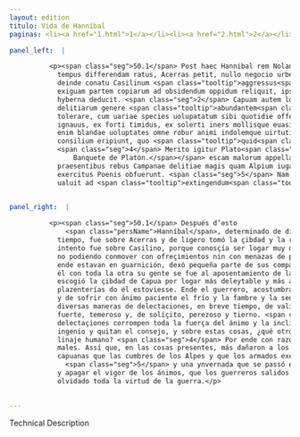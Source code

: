 ```yaml
---
layout: edition
titulo: Vida de Hanníbal
paginas: <li><a href="1.html">1</a></li><li><a href="2.html">2</a></li><li><a href="3.html">3</a></li><li><a href="4.html">4</a></li><li><a href="5.html">5</a></li><li><a href="6.html">6</a></li><li><a href="7.html">7</a></li><li><a href="8.html">8</a></li><li><a href="9.html">9</a></li><li><a href="10.html">10</a></li><li><a href="11.html">11</a></li><li><a href="12.html">12</a></li><li><a href="13.html">13</a></li><li><a href="14.html">14</a></li><li><a href="15.html">15</a></li><li><a href="16.html">16</a></li><li><a href="17.html">17</a></li><li><a href="18.html">18</a></li><li><a href="19.html">19</a></li><li><a href="20.html">20</a></li><li><a href="21.html">21</a></li><li><a href="22.html">22</a></li><li><a href="23.html">23</a></li><li><a href="24.html">24</a></li><li><a href="25.html">25</a></li><li><a href="26.html">26</a></li><li><a href="27.html">27</a></li><li><a href="28.html">28</a></li><li><a href="29.html">29</a></li><li><a href="30.html">30</a></li><li><a href="31.html">31</a></li><li><a href="32.html">32</a></li><li><a href="33.html">33</a></li><li><a href="34.html">34</a></li><li><a href="35.html">35</a></li><li><a href="36.html">36</a></li><li><a href="37.html">37</a></li><li><a href="38.html">38</a></li><li><a href="39.html">39</a></li><li><a href="40.html">40</a></li><li><a href="41.html">41</a></li><li><a href="42.html">42</a></li><li><a href="43.html">43</a></li><li><a href="44.html">44</a></li><li><a href="45.html">45</a></li><li><a href="46.html">46</a></li><li><a href="47.html">47</a></li><li><a href="48.html">48</a></li><li><a href="49.html">49</a></li><li><a href="50.html">50</a></li><li><a href="51.html">51</a></li><li><a href="52.html">52</a></li><li><a href="53.html">53</a></li><li><a href="54.html">54</a></li><li><a href="55.html">55</a></li><li><a href="56.html">56</a></li><li><a href="57.html">57</a></li><li><a href="58.html">58</a></li><li><a href="59.html">59</a></li><li><a href="60.html">60</a></li><li><a href="61.html">61</a></li><li><a href="62.html">62</a></li><li><a href="63.html">63</a></li><li><a href="64.html">64</a></li><li><a href="65.html">65</a></li><li><a href="66.html">66</a></li><li><a href="67.html">67</a></li><li><a href="68.html">68</a></li><li><a href="69.html">69</a></li><li><a href="70.html">70</a></li><li><a href="71.html">71</a></li><li><a href="72.html">72</a></li><li><a href="73.html">73</a></li><li><a href="74.html">74</a></li><li><a href="75.html">75</a></li><li><a href="76.html">76</a></li><li><a href="77.html">77</a></li><li><a href="78.html">78</a></li><li><a href="79.html">79</a></li><li><a href="80.html">80</a></li><li><a href="81.html">81</a></li><li><a href="82.html">82</a></li><li><a href="83.html">83</a></li><li><a href="84.html">84</a></li><li><a href="85.html">85</a></li><li><a href="86.html">86</a></li><li><a href="87.html">87</a></li><li><a href="88.html">88</a></li><li><a href="89.html">89</a></li><li><a href="90.html">90</a></li><li><a href="91.html">91</a></li><li><a href="92.html">92</a></li><li><a href="93.html">93</a></li><li><a href="94.html">94</a></li><li><a href="95.html">95</a></li><li><a href="96.html">96</a></li>

panel_left:  |

          <p><span class="seg">50.1</span> Post haec Hannibal rem Nolanam in aliud
            tempus differendam ratus, Acerras petit, nullo negocio urbem capit diripitque. Maiore 10
            deinde conatu Casilinum <span class="tooltip">aggressus<span class="tooltiptext"><span class="om"><i>om. </i></span> #U </span></span> locum ad nocendum Capue per opportunum, cum oppidanos Prenestinosque qui ibi <span class="tooltip">praesidio<span class="tooltiptext">prȩsideo #U </span></span> erant neque pollicitationibus neque denuntiatione periculi permouere posset,
            exiguam partem copiarum ad obsidendum oppidum reliquit, ipse reliquum exercitum in
            hyberna deducit. <span class="seg">2</span> Capuam autem locum statiuis deligit urbem amoenam et omni
            delitiarum genere <span class="tooltip">abundantem<span class="tooltiptext">habundantem #F #S </span></span>. Ibi miles assuetus sub diuo uitam agere, frigus famem sitim patienti animo
            tolerare, cum uariae species uolupatatum sibi quotidie offerrentur, breui ex strenuo
            ignauus, ex forti timidus, ex solerti iners mollisque euasit. <span class="seg">3</span> Corrumpunt
            enim blandae uoluptates omne robur animi indolemque uirtutis, ingenium labefactant,
            consilium eripiunt, quo <span class="tooltip">quid<span class="tooltiptext">quidem #U </span></span> perniciosius humano generi afferri potest?<span class="nota"><sup>32</sup><span class="texto_nota">Livio XXIII, 18.</span></span>
            <span class="seg">4</span> Merito igitur Plato<span class="nota"><sup>33</sup><span class="texto_nota">La cita quizás provenga del
                Banquete de Platón.</span></span> escam malorum appellat uoluptatem. Et in
            praesentibus rebus Campanae delitiae magis quam Alpium iuga quam armati Romanorum
            exercitus Poenis obfuerunt. <span class="seg">5</span> Nam una hyems segniter molliterque acta tantum
            ualuit ad <span class="tooltip">extingendum<span class="tooltiptext">extrahendum #M extinguendum #F #R #W </span></span> uigorem animorum, ut milites principio <span class="tooltip">ueris<span class="tooltiptext">uerum #U </span></span> in campum progressi omnis uirtutis bellicae obliti uiderentur.</p>
        

panel_right:  |

          <p><span class="seg">50.1</span> Después d’esto
              <span class="persName">Hanníbal</span>, determinado de diffirir el negocio de Nola para en otro
            tiempo, fue sobre Acerras y de ligero tomó la çibdad y la robó. Desde allí con mayor
            intento fue sobre Casilino, porque conosçía ser logar muy oportuno para dañar a Capua y,
            no podiendo conmover con ofreçimientos nin con menazas de peligro a los prenestinos que
            ende estavan en guarnición, dexó pequeña parte de sus compañas en el çerco del logar y
            él con toda la otra su gente se fue al aposentamiento de la ynvernada. <span class="seg">2</span> Y
            escogió la çibdad de Capua por logar más deleytable y más abondante de todo linaje de
            plazenterías do él estoviesse. Ende el guerrero, acostumbrado a bevir en lo descobierto
            y de sofrir con ánimo paciente el frío y la fambre y la sed, ofreçiéndosele de continuo
            diversas maneras de delectaciones, en breve tiempo, de valiente, se fizo covarde y, de
            fuerte, temeroso y, de solíçito, perezoso y tierno. <span class="seg">3</span> Ca las blandas
            delectaçiones corrompen toda la fuerça del ánimo y la inclinación virtuosa, y abaten el
            ingenio y quitan el consejo, y sobre estas cosas, ¿qué otro daño puede mayor acaesçer al
            linaje humano? <span class="seg">4</span> Por ende con razón llama Platón al deleyte çevo de los
            males. Assí que, en las cosas presentes, más dañaron a los carthagines las delectaciones
            capuanas que las cumbres de los Alpes y que los armados exércitos de los romanos;
              <span class="seg">5</span> y una ynvernada que se passó en floxedad y en terneza, pudo tanto abatir
            y apagar el vigor de los ánimos, que los guerreros salidos después al campo en el <a href="../public/images/1491/174v.png" target="new"><img class="facs" src="../public/images/1491/1491.jpg"/></a>[174v,a] comienço del verano pareçían aver
            olvidado toda la virtud de la guerra.</p>
        

---
```


Technical Description 